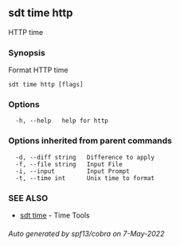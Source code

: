 ## sdt time http

HTTP time

### Synopsis

Format HTTP time

```
sdt time http [flags]
```

### Options

```
  -h, --help   help for http
```

### Options inherited from parent commands

```
  -d, --diff string   Difference to apply
  -f, --file string   Input File
  -i, --input         Input Prompt
  -t, --time int      Unix time to format
```

### SEE ALSO

* [sdt time](sdt_time.md)	 - Time Tools

###### Auto generated by spf13/cobra on 7-May-2022
